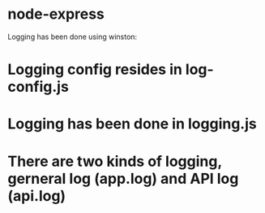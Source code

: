# node-express
Logging has been done using winston:
#  Logging config resides in log-config.js
#  Logging has been done in logging.js
#  There are two kinds of logging, gerneral log (app.log) and API log (api.log)
